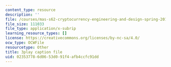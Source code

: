 ```yaml
---
content_type: resource
description: ''
file: /courses/mas-s62-cryptocurrency-engineering-and-design-spring-2018/023537786d0653d091f4afb4ccfc91dd_mhQebe1Y4d0.vtt
file_size: 111033
file_type: application/x-subrip
learning_resource_types: []
license: https://creativecommons.org/licenses/by-nc-sa/4.0/
ocw_type: OCWFile
resourcetype: Other
title: 3play caption file
uid: 02353778-6d06-53d0-91f4-afb4ccfc91dd
---
```

